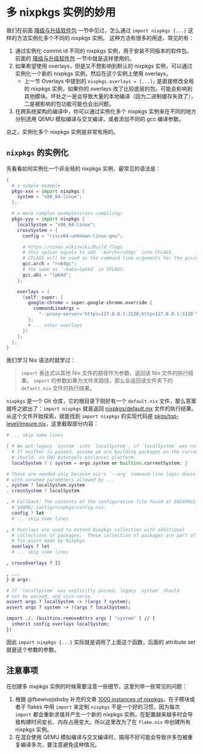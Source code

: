 # 多 nixpkgs 实例的妙用

我们在前面 [降级与升级软件包](../nixos-with-flakes/downgrade-or-upgrade-packages.md) 一节中见过，怎么通过 `import nixpkgs {...}` 这样的方法实例化多个不同的 nixpkgs 实例。
这种方法有很多的用途，常见的有：

1. 通过实例化 commit id 不同的 nixpkgs 实例，用于安装不同版本的软件包。前面的 [降级与升级软件包](../nixos-with-flakes/downgrade-or-upgrade-packages.md) 一节中就是这样使用的。
2. 如果希望使用 overlays，但是又不想影响到默认的 nixpkgs 实例，可以通过实例化一个新的 nixpkgs 实例，然后在这个实例上使用 overlays。
    - 上一节 Overlays 中提到的 `nixpkgs.overlays = [...];` 是直接修改全局的 nixpkgs 实例，如果你的 overlays 改了比较底层的包，可能会影响到其他模块。坏处之一是会导致大量的本地编译（因为二进制缓存失效了），二是被影响的包功能可能也会出问题。
3. 在跨系统架构的编译中，你可以通过实例化多个 nixpkgs 实例来在不同的地方分别选用 QEMU 模拟编译与交叉编译，或者添加不同的 gcc 编译参数。

总之，实例化多个 nixpkgs 实例是非常有用的。


## `nixpkgs` 的实例化

先看看如何实例化一个非全局的 nixpkgs 实例，最常见的语法是：

```nix
{
  # a simple example
  pkgs-xxx = import nixpkgs {
    system = "x86_64-linux";
  };

  # a more complex example(cross-compiling)
  pkgs-yyy = import nixpkgs {
    localSystem = "x86_64-linux";
    crossSystem = {
      config = "riscv64-unknown-linux-gnu";

      # https://nixos.wiki/wiki/Build_flags
      # this option equals to add `-march=rv64gc` into CFLAGS.
      # CFLAGS will be used as the command line arguments for the gcc/clang.
      gcc.arch = "rv64gc";
      # the same as `-mabi=lp64d` in CFLAGS.
      gcc.abi = "lp64d";
    };

    overlays = [
      (self: super: {
        google-chrome = super.google-chrome.override {
          commandLineArgs =
            "--proxy-server='https=127.0.0.1:3128;http=127.0.0.1:3128'";
        };
        # ... other overlays
      })
    ];
  };
}
```

我们学习 Nix 语法时就学过：

> `import` 表达式以其他 Nix 文件的路径作为参数，返回该 Nix 文件的执行结果。
> `import` 的参数如果为文件夹路径，那么会返回该文件夹下的 `default.nix` 文件的执行结果。

`nixpkgs` 是一个 Git 仓库，它的根目录下刚好有一个 `default.nix` 文件，那么答案就呼之欲出了：`import nixpkgs` 就是返回 [nixpkgs/default.nix](https://github.com/NixOS/nixpkgs/blob/master/default.nix) 文件的执行结果。
从这个文件开始探索，就能找到 `import nixpkgs` 的实现代码是 [pkgs/top-level/impure.nix](https://github.com/NixOS/nixpkgs/blob/master/pkgs/top-level/impure.nix)，这里截取部分内容：

```nix
# ... skip some lines

{ # We put legacy `system` into `localSystem`, if `localSystem` was not passed.
  # If neither is passed, assume we are building packages on the current
  # (build, in GNU Autotools parlance) platform.
  localSystem ? { system = args.system or builtins.currentSystem; }

# These are needed only because nix's `--arg` command-line logic doesn't work
# with unnamed parameters allowed by ...
, system ? localSystem.system
, crossSystem ? localSystem

, # Fallback: The contents of the configuration file found at $NIXPKGS_CONFIG or
  # $HOME/.config/nixpkgs/config.nix.
  config ? let
  # ... skip some lines

, # Overlays are used to extend Nixpkgs collection with additional
  # collections of packages.  These collection of packages are part of the
  # fix-point made by Nixpkgs.
  overlays ? let
  # ... skip some lines

, crossOverlays ? []

, ...
} @ args:

# If `localSystem` was explicitly passed, legacy `system` should
# not be passed, and vice-versa.
assert args ? localSystem -> !(args ? system);
assert args ? system -> !(args ? localSystem);

import ./. (builtins.removeAttrs args [ "system" ] // {
  inherit config overlays localSystem;
})
``````

因此 `import nixpkgs {...}` 实际就是调用了上面这个函数，后面的 attribute set 就是这个参数的参数。

## 注意事项

在创建多 nixpkgs 实例的时候需要注意一些细节，这里列举一些常见的问题：

1. 根据 @fbewivpjsbsby 补充的文章 [1000 instances of nixpkgs](https://discourse.nixos.org/t/1000-instances-of-nixpkgs/17347)，在子模块或者子 flakes 中用 `import` 来定制 `nixpkgs` 不是一个好的习惯，因为每次 `import` 都会重新求值并产生一个新的 nixpkgs 实例，在配置越来越多时会导致构建时间变长、内存占用变大。所以这里改为了在 `flake.nix` 中创建所有 nixpkgs 实例。
2. 在混合使用 QEMU 模拟编译与交叉编译时，搞得不好可能会导致许多包被重复编译多次，要注意避免这种情况。



